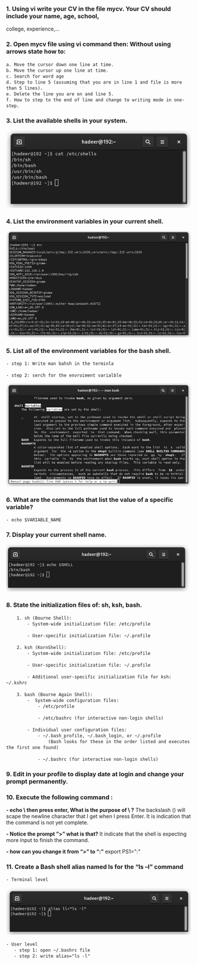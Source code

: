### 1. Using vi write your CV in the file mycv. Your CV should include your name, age, school,
college, experience,...


### 2. Open mycv file using vi command then: Without using arrows state how to:
	a. Move the cursor down one line at time.
	b. Move the cursor up one line at time.
	c. Search for word age
	d. Step to line 5 (assuming that you are in line 1 and file is more than 5 lines).
	e. Delete the line you are on and line 5.
	f. How to step to the end of line and change to writing mode in one-step.

### 3. List the available shells in your system.
   
![q3](q3)

### 4. List the environment variables in your current shell.
   
![q4](q4)

### 5. List all of the environment variables for the bash shell.
	
 	- step 1: Write man bahsh in the terminla
	
 	- step 2: serch for the envroiment varialble
	
  ![q5](q5_3)
	
### 6. What are the commands that list the value of a specific variable?
	- echo $VARIABLE_NAME

### 7. Display your current shell name.
![q7](q7)

### 8. State the initialization files of: sh, ksh, bash.
		1. sh (Bourne Shell):	
		    - System-wide initialization file: /etc/profile
      
		    - User-specific initialization file: ~/.profile
		
		2. ksh (KornShell):
		    - System-wide initialization file: /etc/profile
      
		    - User-specific initialization file: ~/.profile
      
		    - Additional user-specific initialization file for ksh: ~/.kshrc
		
		3. bash (Bourne Again Shell):
			-  System-wide configuration files:
				- /etc/profile
    
				- /etc/bashrc (for interactive non-login shells)
    
			- Individual user configuration files:
				- ~/.bash_profile, ~/.bash_login, or ~/.profile 
    				(Bash looks for these in the order listed and executes the first one found)
	
				- ~/.bashrc (for interactive non-login shells)

### 9. Edit in your profile to display date at login and change your prompt permanently.

### 10. Execute the following command :
**- echo \ then press enter, What is the purpose of \ ?**
     The backslash (\) will scape the newline character that I get when I press Enter.
       It is indication that the command is not yet complete.

**- Notice the prompt ”>” what is that?** 
 	It indicate that the shell is expecting more input to finish the command.

**- how can you change it from “>” to “:”**
  	export PS1=":"

### 11. Create a Bash shell alias named ls for the “ls –l” command
	- Terminal level
 
  ![q11](q11_terminal)
 
	- User level
	   - step 1: open ~/.bashrc file
	   - step 2: write alias="ls -l"
	

